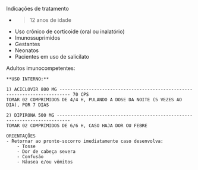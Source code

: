 Indicações de tratamento
- >12 anos de idade
- Uso crônico de corticoide (oral ou inalatório)
- Imunossuprimidos
- Gestantes
- Neonatos
- Pacientes em uso de salicilato

Adultos imunocompetentes:
```
**USO INTERNO:**

1) ACICLOVIR 800 MG -------------------------------------------------------------------------- 70 CPS
TOMAR 02 COMPRIMIDOS DE 4/4 H, PULANDO A DOSE DA NOITE (5 VEZES AO DIA), POR 7 DIAS

2) DIPIRONA 500 MG ---------------------------------------------------------------------------
TOMAR 02 COMPRIMIDOS DE 6/6 H, CASO HAJA DOR OU FEBRE

ORIENTAÇÕES
- Retornar ao pronto-socorro imediatamente caso desenvolva:
	- Tosse
	- Dor de cabeça severa
	- Confusão
	- Náusea e/ou vômitos
```
